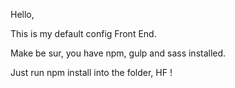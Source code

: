 Hello, 

This is my default config Front End. 

Make be sur, you have npm, gulp and sass installed.

Just run npm install into the folder, HF !